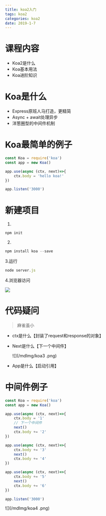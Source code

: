 ```yaml
---
title: koa2入门
tags: koa2
categories: koa2
date: 2019-1-7
---
```


# 课程内容

- Koa2是什么
- Koa基本用法
- Koa进阶知识

# Koa是什么

- Express原班人马打造，更精简
- Async + await处理异步
- 洋葱圈型的中间件机制

<!--more-->

# Koa最简单的例子

```js
const Koa = require('koa')
const app = new Koa()

app.use(async (ctx, next)=>{
    ctx.body = 'hello koa!'
})

app.listen('3000')
```

# 新建项目

1.

```js
npm init
```

2.

```js
npm install koa --save
```

3.运行

```js
node server.js
```

4.浏览器访问

![](/mdImg/koa2.png)

# 代码疑问

>   麻雀虽小

- ctx是什么【封装了request和response的对象】

- Next是什么【下一个中间件】

  ![](/mdImg/koa3 .png)

- App是什么【启动引用】

# 中间件例子

```js
const Koa = require('koa')
const app = new Koa()

app.use(async (ctx, next)=>{
    ctx.body = '1'
    // 下一个中间件
    next()
    ctx.body += '2'
})

app.use(async (ctx, next)=>{
    ctx.body += '3'
    next()
    ctx.body += '4'
})

app.use(async (ctx, next)=>{
    ctx.body += '5'
    next()
    ctx.body += '6'
})

app.listen('3000')
```

![](/mdImg/koa4 .png)